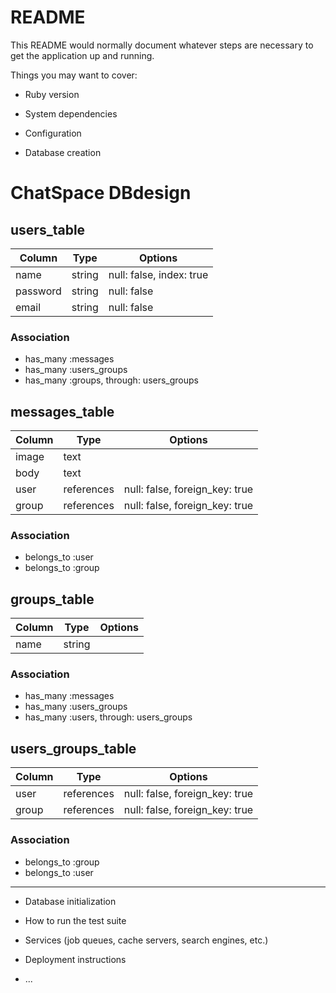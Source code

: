 # README

This README would normally document whatever steps are necessary to get the
application up and running.

Things you may want to cover:

* Ruby version

* System dependencies

* Configuration

* Database creation
# ChatSpace DBdesign
## users_table
|Column|Type|Options|
|------|-----|------|
|name|string|null: false, index: true|
|password|string|null: false|
|email|string|null: false|
### Association
- has_many :messages
- has_many :users_groups
- has_many :groups, through: users_groups

## messages_table
|Column|Type|Options|
|------|-----|------|
|image|text||
|body|text||
|user|references|null: false, foreign_key: true|
|group|references|null: false, foreign_key: true|
### Association
- belongs_to :user
- belongs_to :group

## groups_table
|Column|Type|Options|
|------|-----|------|
|name|string||
### Association
- has_many :messages
- has_many :users_groups
- has_many :users, through: users_groups

## users_groups_table
|Column|Type|Options|
|------|-----|------|
|user|references|null: false, foreign_key: true|
|group|references|null: false, foreign_key: true|
### Association
- belongs_to :group
- belongs_to :user

------------------------

* Database initialization

* How to run the test suite

* Services (job queues, cache servers, search engines, etc.)

* Deployment instructions

* ...
